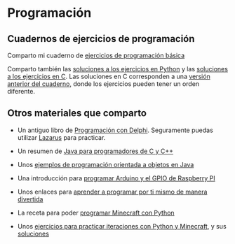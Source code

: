 # Programación

## Cuadernos de ejercicios de programación

Comparto mi cuaderno de [ejercicios de programación básica](http://www.xtec.cat/~acastan/textos/PB_Practicas_Python.pdf)

Comparto también las [soluciones a los ejercicios en Python](http://www.xtec.cat/~acastan/textos/PB_Soluciones_Python.tar.bz2) y las [soluciones a los ejercicios en C](http://www.xtec.cat/~acastan/textos/PB_Soluciones_C.tar.bz2). Las soluciones en C corresponden a una [versión anterior del cuaderno](http://www.xtec.cat/~acastan/textos/PB_Practicas_C.pdf), donde los ejercicios pueden tener un orden diferente.

## Otros materiales que comparto

 * Un antiguo libro de [Programación con Delphi](http://www.xtec.cat/~acastan/textos/PV_Delphi.pdf). Seguramente puedas utilizar [Lazarus](https://www.lazarus-ide.org/) para practicar.

 * Un resumen de [Java para programadores de C y C++](http://www.xtec.cat/~acastan/textos/Java.pdf)

 * Unos [ejemplos de programación orientada a objetos en Java](http://www.xtec.cat/~acastan/textos/POO_Soluciones_Java.tar.bz2)

 * Una introducción para [programar Arduino y el GPIO de Raspberry PI](http://www.xtec.cat/~acastan/textos/PB_Arduino_Raspberry.pdf)

 * Unos enlaces para [aprender a programar por ti mismo de manera divertida](motivar.md)

 * La receta para poder [programar Minecraft con Python](minecraft.md)

 * Unos [ejercicios para practicar iteraciones con Python y Minecraft](), y sus [soluciones]()
